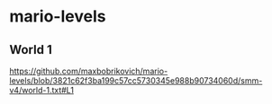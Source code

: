 # mario-levels

## World 1

https://github.com/maxbobrikovich/mario-levels/blob/3821c62f3ba199c57cc5730345e988b90734060d/smm-v4/world-1.txt#L1
